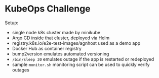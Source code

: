 # KubeOps Challenge

Setup:
- single node k8s cluster made by minikube
- Argo CD inside that cluster, deployed via Helm
- registry.k8s.io/e2e-test-images/agnhost used as a demo app
- Docker Hub as container registry
- bump2version emulates automated versioning
- `/bin/sleep 30` emulates outage if the app is restarted or redeployed
- sample `monitor.sh` monitoring script can be used to quickly verify outages
